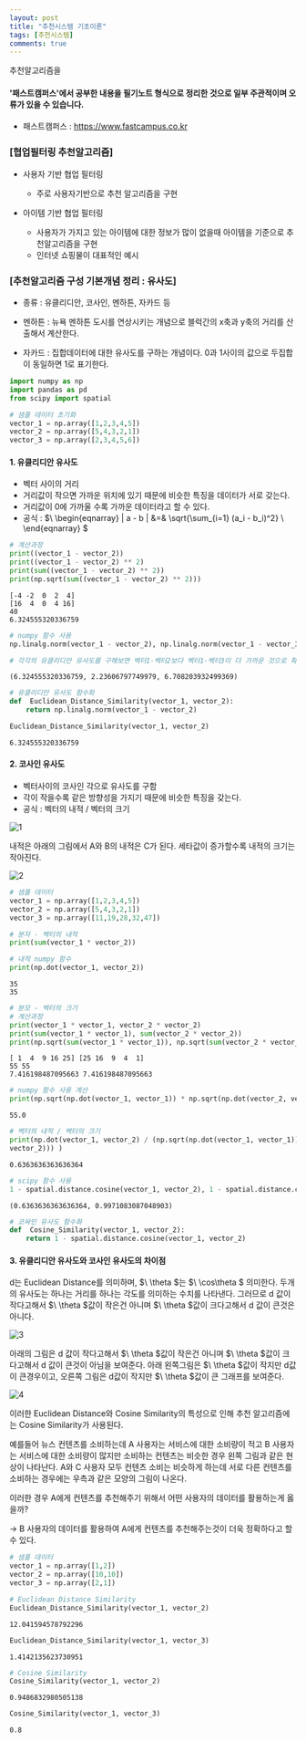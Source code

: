 ```yaml
---
layout: post
title: "추천시스템 기초이론"
tags: [추천시스템]
comments: true
---
```


추천알고리즘을 

#### '패스트캠퍼스'에서 공부한 내용을 필기노트 형식으로 정리한 것으로 일부 주관적이며 오류가 있을 수 있습니다.

- 패스트캠퍼스 : https://www.fastcampus.co.kr


### [협업필터링 추천알고리즘]

- 사용자 기반 협업 필터링
    - 주로 사용자기반으로 추천 알고리즘을 구현
    

- 아이템 기반 협업 필터링
    - 사용자가 가지고 있는 아이템에 대한 정보가 많이 없을때 아이템을 기준으로 추천알고리즘을 구현
    - 인터넷 쇼핑물이 대표적인 예시

### [추천알고리즘 구성 기본개념 정리 : 유사도]

- 종류 : 유클리디안, 코사인, 멘하튼, 자카드 등

- 멘하튼 : 뉴욕 멘하튼 도시를 연상시키는 개념으로 블럭간의 x축과 y축의 거리를 산출해서 계산한다.

- 자카드 : 집합데이터에 대한 유사도를 구하는 개념이다. 0과 1사이의 값으로 두집합이 동일하면 1로 표기한다.


```python
import numpy as np
import pandas as pd
from scipy import spatial
```


```python
# 샘플 데이터 초기화
vector_1 = np.array([1,2,3,4,5])
vector_2 = np.array([5,4,3,2,1])
vector_3 = np.array([2,3,4,5,6])
```

#### 1. 유클리디안 유사도
- 벡터 사이의 거리
- 거리값이 작으면 가까운 위치에 있기 때문에 비슷한 특징을 데이터가 서로 갖는다.
- 거리값이 0에 가까울 수록 가까운 데이터라고 할 수 있다.
- 공식 : $\ \begin{eqnarray} 
\| a - b \|
&=& \sqrt{\sum_{i=1} (a_i - b_i)^2} \\
\end{eqnarray} $


```python
# 계산과정
print((vector_1 - vector_2))
print((vector_1 - vector_2) ** 2)
print(sum((vector_1 - vector_2) ** 2))
print(np.sqrt(sum((vector_1 - vector_2) ** 2)))
```

    [-4 -2  0  2  4]
    [16  4  0  4 16]
    40
    6.324555320336759
    


```python
# numpy 함수 사용
np.linalg.norm(vector_1 - vector_2), np.linalg.norm(vector_1 - vector_3), np.linalg.norm(vector_2 - vector_3)

# 각각의 유클리디안 유사도를 구해보면 벡터1-벡터2보다 벡터1-벡터3이 더 가까운 것으로 확인된다.
```




    (6.324555320336759, 2.23606797749979, 6.708203932499369)




```python
# 유클리디안 유사도 함수화
def  Euclidean_Distance_Similarity(vector_1, vector_2):
    return np.linalg.norm(vector_1 - vector_2)

Euclidean_Distance_Similarity(vector_1, vector_2)
```




    6.324555320336759



#### 2. 코사인 유사도
- 벡터사이의 코사인 각으로 유사도를 구함
- 각이 작을수록 같은 방향성을 가지기 때문에 비슷한 특징을 갖는다.
- 공식 : 벡터의 내적 /  벡터의 크기

![1](https://user-images.githubusercontent.com/41605276/51884941-b8aa9b80-23cc-11e9-8bd4-355b38e28540.png)

내적은 아래의 그림에서 A와 B의 내적은 C가 된다. 세타값이 증가할수록 내적의 크기는 작아진다.

![2](https://user-images.githubusercontent.com/41605276/51884955-c5c78a80-23cc-11e9-834d-cbae43295525.png)


```python
# 샘플 데이터
vector_1 = np.array([1,2,3,4,5])
vector_2 = np.array([5,4,3,2,1])
vector_3 = np.array([11,19,28,32,47])
```


```python
# 분자 - 벡터의 내적
print(sum(vector_1 * vector_2))

# 내적 numpy 함수
print(np.dot(vector_1, vector_2))
```

    35
    35
    


```python
# 분모 - 벡터의 크기
# 계산과정
print(vector_1 * vector_1, vector_2 * vector_2)
print(sum(vector_1 * vector_1), sum(vector_2 * vector_2))
print(np.sqrt(sum(vector_1 * vector_1)), np.sqrt(sum(vector_2 * vector_2)))
```

    [ 1  4  9 16 25] [25 16  9  4  1]
    55 55
    7.416198487095663 7.416198487095663
    


```python
# numpy 함수 사용 계산
print(np.sqrt(np.dot(vector_1, vector_1)) * np.sqrt(np.dot(vector_2, vector_2)))
```

    55.0
    


```python
# 벡터의 내적 / 벡터의 크기
print(np.dot(vector_1, vector_2) / (np.sqrt(np.dot(vector_1, vector_1)) * np.sqrt(np.dot(vector_2,
vector_2))) )
```

    0.6363636363636364
    


```python
# scipy 함수 사용
1 - spatial.distance.cosine(vector_1, vector_2), 1 - spatial.distance.cosine(vector_1, vector_3)
```




    (0.6363636363636364, 0.9971083087048903)




```python
# 코싸인 유사도 함수화
def  Cosine_Similarity(vector_1, vector_2):
    return 1 - spatial.distance.cosine(vector_1, vector_2)
```

#### 3. 유클리디안 유사도와 코사인 유사도의 차이점 

d는 Euclidean Distance를 의미하며,  $\ \theta $는 $\ \cos\theta $ 의미한다. 두개의 유사도는 하나는 거리를 하나는 각도를 의미하는 수치를 나타낸다. 그러므로 d 값이 작다고해서 $\ \theta $값이 작은건 아니며 $\ \theta $값이 크다고해서 d 값이 큰것은 아니다.

![3](https://user-images.githubusercontent.com/41605276/51884958-cc560200-23cc-11e9-85c3-95982754507e.png)

아래의 그림은 d 값이 작다고해서 $\ \theta $값이 작은건 아니며 $\ \theta $값이 크다고해서 d 값이 큰것이 아님을 보여준다. 아래 왼쪽그림은 $\ \theta $값이 작지만 d값이 큰경우이고, 오른쪽 그림은 d값이 작지만 $\ \theta $값이 큰 그래프를 보여준다.

![4](https://user-images.githubusercontent.com/41605276/51884971-d7a92d80-23cc-11e9-89af-ae2e76314b29.png)

이러한 Euclidean Distance와 Cosine Similarity의 특성으로 인해 추천 알고리즘에는 Cosine Similarity가 사용된다.

예를들어 뉴스 컨텐츠를 소비하는데 A 사용자는 서비스에 대한 소비량이 적고 B 사용자는 서비스에 대한 소비량이 많지만 소비하는 컨텐츠는 비슷한 경우 왼쪽 그림과 같은 현상이 나타난다. A와 C 사용자 모두 컨텐츠 소비는 비슷하게 하는데 서로 다른 컨텐츠를 소비하는 경우에는 우측과 같은 모양의 그림이 나온다.

이러한 경우 A에게 컨텐츠를 추천해주기 위해서 어떤 사용자의 데이터를 활용하는게 옳을까? 

-> B 사용자의 데이터를 활용하여 A에게 컨텐츠를 추천해주는것이 더욱 정확하다고 할 수 있다.


```python
# 샘플 데이터
vector_1 = np.array([1,2])
vector_2 = np.array([10,10])
vector_3 = np.array([2,1])
```


```python
# Euclidean Distance Similarity
Euclidean_Distance_Similarity(vector_1, vector_2)
```




    12.041594578792296




```python
Euclidean_Distance_Similarity(vector_1, vector_3)
```




    1.4142135623730951




```python
# Cosine Similarity
Cosine_Similarity(vector_1, vector_2)
```




    0.9486832980505138




```python
Cosine_Similarity(vector_1, vector_3)
```




    0.8


